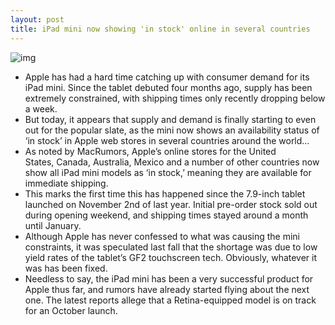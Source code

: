 ```yaml
---
layout: post
title: iPad mini now showing 'in stock' online in several countries
---
```

![img](http://media.idownloadblog.com/wp-content/uploads/2013/02/ipad-mini-in-stock.png)
* Apple has had a hard time catching up with consumer demand for its iPad mini. Since the tablet debuted four months ago, supply has been extremely constrained, with shipping times only recently dropping below a week.
* But today, it appears that supply and demand is finally starting to even out for the popular slate, as the mini now shows an availability status of ‘in stock’ in Apple web stores in several countries around the world…
* As noted by MacRumors, Apple’s online stores for the United States, Canada, Australia, Mexico and a number of other countries now show all iPad mini models as ‘in stock,’ meaning they are available for immediate shipping.
* This marks the first time this has happened since the 7.9-inch tablet launched on November 2nd of last year. Initial pre-order stock sold out during opening weekend, and shipping times stayed around a month until January.
* Although Apple has never confessed to what was causing the mini constraints, it was speculated last fall that the shortage was due to low yield rates of the tablet’s GF2 touchscreen tech. Obviously, whatever it was has been fixed.
* Needless to say, the iPad mini has been a very successful product for Apple thus far, and rumors have already started flying about the next one. The latest reports allege that a Retina-equipped model is on track for an October launch.

